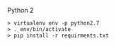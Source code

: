 Python 2
```
> virtualenv env -p python2.7
> . env/bin/activate
> pip install -r requirments.txt
```
